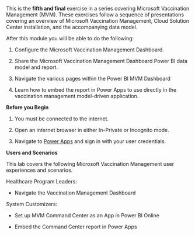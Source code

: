 This is the **fifth and final** exercise in a series covering Microsoft Vaccination Management (MVM). These exercises follow a sequence of presentations covering an overview of Microsoft Vaccination Management, Cloud Solution Center installation, and the accompanying data model.

After this module you will be able to do the following:

1.  Configure the Microsoft Vaccination Management Dashboard.

2.  Share the Microsoft Vaccination Management Dashboard Power BI data model and report.

3.  Navigate the various pages within the Power BI MVM Dashboard

4.  Learn how to embed the report in Power Apps to use directly in the vaccination management model-driven application.

**Before you Begin**

1.  You must be connected to the internet.

2.  Open an internet browser in either In-Private or Incognito mode.

3.  Navigate to [Power Apps](https://make.powerapps.com/?azure-portal=true) and sign in with your user credentials.

**Users and Scenarios**

This lab covers the following Microsoft Vaccination Management user experiences and scenarios.

Healthcare Program Leaders:

-   Navigate the Vaccination Management Dashboard

System Customizers:

-   Set up MVM Command Center as an App in Power BI Online

-   Embed the Command Center report in Power Apps

